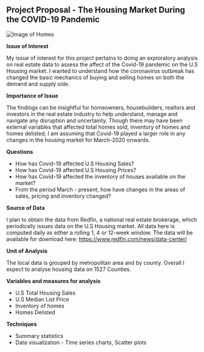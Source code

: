 ## **Project Proposal - The Housing Market During the COVID-19 Pandemic**

![Image of Homes](https://github.com/mishaisran/DATA-690-WANG/blob/master/Project%20Proposal/Images/photo-1524813686514-a57563d77965.jpg)

**Issue of Interest**

My issue of interest for this project pertains to doing an exploratory analysis on real estate data to assess the affect of the Covid-19 pandemic on the U.S Housing market. 
I wanted to understand how the coronavirus outbreak has changed the basic mechanics of buying and selling homes on both the demand and supply side.

**Importance of Issue**

The findings can be insightful for homeowners, housebuilders, realtors and investors in the real estate industry to help understand, manage and navigate any disruption and 
uncertainty. Though there may have been external variables that affected total homes sold, inventory of homes and homes delisted, I am assuming that Covid-19 played a larger
role in any changes in the housing market for March-2020 onwards.


**Questions**
- How has Covid-19 affected U.S Housing Sales?
- How has Covid-19 affected U.S Housing Prices?
- How has Covid-19 affected the inventory of houses available on the market?
- From the period March - present, how have changes in the areas of sales, pricing and inventory changed?

**Source of Data**

I plan to obtain the data from Redfin, a national real estate brokerage, which periodically issues data on the U.S Housing market. All data here is computed daily as either
a rolling 1, 4 or 12-week window. The data will be available for download here: https://www.redfin.com/news/data-center/

**Unit of Analysis**

The local data is grouped by metropolitan area and by county. Overall I expect to analyse housing data on 1527 Counties.

**Variables and measures for analysis**

- U.S Total Housing Sales
- U.S Median List Price
- Inventory of homes
- Homes Delisted

**Techniques**
- Summary statistics
- Data visualization - Time series charts, Scatter plots
